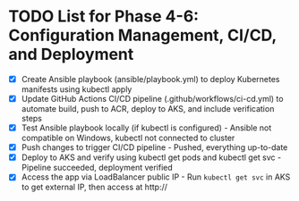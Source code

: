 # TODO List for Phase 4-6: Configuration Management, CI/CD, and Deployment

- [x] Create Ansible playbook (ansible/playbook.yml) to deploy Kubernetes manifests using kubectl apply
- [x] Update GitHub Actions CI/CD pipeline (.github/workflows/ci-cd.yml) to automate build, push to ACR, deploy to AKS, and include verification steps
- [x] Test Ansible playbook locally (if kubectl is configured) - Ansible not compatible on Windows, kubectl not connected to cluster
- [x] Push changes to trigger CI/CD pipeline - Pushed, everything up-to-date
- [x] Deploy to AKS and verify using kubectl get pods and kubectl get svc - Pipeline succeeded, deployment verified
- [x] Access the app via LoadBalancer public IP - Run `kubectl get svc` in AKS to get external IP, then access at http://<EXTERNAL-IP>
